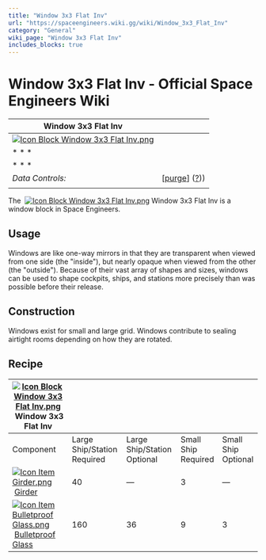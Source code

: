 ```yaml
---
title: "Window 3x3 Flat Inv"
url: "https://spaceengineers.wiki.gg/wiki/Window_3x3_Flat_Inv"
category: "General"
wiki_page: "Window 3x3 Flat Inv"
includes_blocks: true
---
```


# Window 3x3 Flat Inv - Official Space Engineers Wiki

| Window 3x3 Flat Inv |     |
| --- | --- |
| [![Icon Block Window 3x3 Flat Inv.png](https://spaceengineers.wiki.gg/images/c/cf/Icon_Block_Window_3x3_Flat_Inv.png?ae5455)](https://spaceengineers.wiki.gg/wiki/File:Icon_Block_Window_3x3_Flat_Inv.png) |     |
| * * * |     |
| * * * |     |
| _Data Controls:_ | \[[purge](https://spaceengineers.wiki.gg/wiki/Window_3x3_Flat_Inv?action=purge)\] ([?](https://spaceengineers.wiki.gg/wiki/Template:Info_Block))) |
|     |     |

The  [![Icon Block Window 3x3 Flat Inv.png](https://spaceengineers.wiki.gg/images/thumb/c/cf/Icon_Block_Window_3x3_Flat_Inv.png/21px-Icon_Block_Window_3x3_Flat_Inv.png?ae5455)](https://spaceengineers.wiki.gg/wiki/Window_3x3_Flat_Inv "Window 3x3 Flat Inv") Window 3x3 Flat Inv is a window block in Space Engineers.

## Usage

Windows are like one-way mirrors in that they are transparent when viewed from one side (the "inside"), but nearly opaque when viewed from the other (the "outside"). Because of their vast array of shapes and sizes, windows can be used to shape cockpits, ships, and stations more precisely than was possible before their release.

## Construction

Windows exist for small and large grid. Windows contribute to sealing airtight rooms depending on how they are rotated.

## Recipe

| [![Icon Block Window 3x3 Flat Inv.png](https://spaceengineers.wiki.gg/images/thumb/c/cf/Icon_Block_Window_3x3_Flat_Inv.png/21px-Icon_Block_Window_3x3_Flat_Inv.png?ae5455)](https://spaceengineers.wiki.gg/wiki/Window_3x3_Flat_Inv "Window 3x3 Flat Inv") Window 3x3 Flat Inv |     |     |     |     |
| --- | --- | --- | --- | --- |
| Component | Large Ship/Station  <br>Required | Large Ship/Station  <br>Optional | Small Ship  <br>Required | Small Ship  <br>Optional |
| [![Icon Item Girder.png](https://spaceengineers.wiki.gg/images/thumb/e/e9/Icon_Item_Girder.png/21px-Icon_Item_Girder.png?b2c906)](https://spaceengineers.wiki.gg/wiki/Girder "Girder") [Girder](https://spaceengineers.wiki.gg/wiki/Girder "Girder") | 40  | —   | 3   | —   |
| [![Icon Item Bulletproof Glass.png](https://spaceengineers.wiki.gg/images/thumb/c/c1/Icon_Item_Bulletproof_Glass.png/21px-Icon_Item_Bulletproof_Glass.png?1941ea)](https://spaceengineers.wiki.gg/wiki/Bulletproof_Glass "Bulletproof Glass") [Bulletproof Glass](https://spaceengineers.wiki.gg/wiki/Bulletproof_Glass "Bulletproof Glass") | 160 | 36  | 9   | 3   |